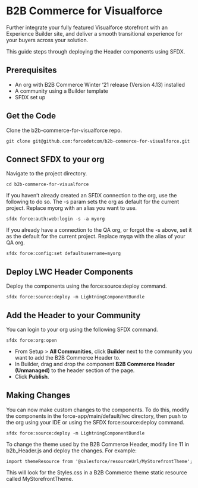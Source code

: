 # B2B Commerce for Visualforce

Further integrate your fully featured Visualforce storefront with an Experience Builder site, and deliver a smooth transitional experience for your buyers across your solution.

This guide steps through deploying the Header components using SFDX.

## Prerequisites

* An org with B2B Commerce Winter ‘21 release (Version 4.13) installed
* A community using a Builder template
* SFDX set up

## Get the Code

Clone the b2b-commerce-for-visualforce repo.

```
git clone git@github.com:forcedotcom/b2b-commerce-for-visualforce.git
```

## Connect SFDX to your org

Navigate to the project directory.

```
cd b2b-commerce-for-visualforce
```

If you haven’t already created an SFDX connection to the org, use the following to do so. The -s param sets the org as default for the current project. Replace myorg with an alias you want to use.

```
sfdx force:auth:web:login -s -a myorg
```

If you already have a connection to the QA org, or forgot the -s above, set it as the default for the current project. Replace myqa with the alias of your QA org.

```
sfdx force:config:set defaultusername=myorg
```

## Deploy LWC Header Components

Deploy the components using the force:source:deploy command.

```
sfdx force:source:deploy -m LightningComponentBundle
```

## Add the Header to your Community

You can login to your org using the following SFDX command.

```
sfdx force:org:open
```

* From Setup > **All Communities**, click **Builder** next to the community you want to add the B2B Commerce Header to.
* In Builder, drag and drop the component **B2B Commerce Header (Unmanaged)** to the header section of the page.
* Click **Publish**.

## Making Changes

You can now make custom changes to the components. To do this, modify the components in the force-app/main/default/lwc directory, then push to the org using your IDE or using the SFDX force:source:deploy command.

```
sfdx force:source:deploy -m LightningComponentBundle
```

To change the theme used by the B2B Commerce Header, modify line 11 in b2b_Header.js and deploy the changes. For example:

```
import themeResource from '@salesforce/resourceUrl/MyStorefrontTheme';
```
This will look for the Styles.css in a B2B Commerce theme static resource called MyStorefrontTheme.
